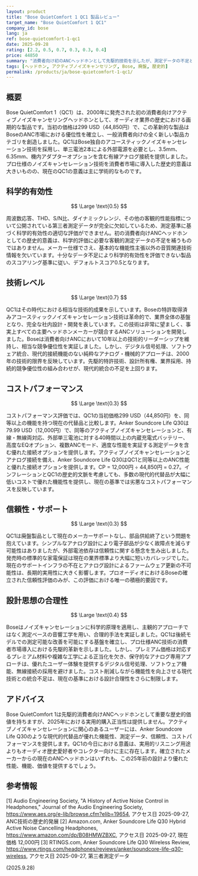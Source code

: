 ```yaml
---
layout: product
title: "Bose QuietComfort 1 QC1 製品レビュー"
target_name: "Bose QuietComfort 1 QC1"
company_id: bose
lang: ja
ref: bose-quietcomfort-1-qc1
date: 2025-09-28
rating: [2.2, 0.5, 0.7, 0.3, 0.3, 0.4]
price: 44850
summary: "消費者向け初のANCヘッドホンとして先駆的技術を示したが、測定データの不足と優秀な代替品の存在により現代的な意義は限定的"
tags: [ヘッドホン, アクティブノイズキャンセリング, Bose, 廃盤, 歴史的]
permalink: /products/ja/bose-quietcomfort-1-qc1/
---
```


## 概要

Bose QuietComfort 1（QC1）は、2000年に発売された初の消費者向けアクティブノイズキャンセリングヘッドホンとして、オーディオ業界の歴史における画期的な製品です。当初の価格は299 USD（44,850円）で、この革新的な製品はBoseのANC市場における優位性を確立し、一般消費者向けの全く新しい製品カテゴリを創造しました。QC1はBose独自のアコースティックノイズキャンセレーション技術を採用し、単三電池2本による外部電源を必要とし、3.5mm、6.35mm、機内アダプターオプションを含む有線アナログ接続を提供しました。プロ仕様のノイズキャンセレーション技術を消費者市場に導入した歴史的意義は大きいものの、現在のQC1の意義は主に学術的なものです。

## 科学的有効性

$$ \Large \text{0.5} $$

周波数応答、THD、S/N比、ダイナミックレンジ、その他の客観的性能指標について公開されている第三者測定データが完全に欠如しているため、測定基準に基づく科学的有効性の適切な評価ができません。初の消費者向けANCヘッドホンとしての歴史的意義は、科学的評価に必要な客観的測定データの不足を補うものではありません。メーカー仕様でさえ、基本的な機能性主張以外の音質関連技術情報を欠いています。十分なデータ不足により科学的有効性を評価できない製品のスコアリング基準に従い、デフォルトスコア0.5となります。

## 技術レベル

$$ \Large \text{0.7} $$

QC1はその時代における相当な技術的成果を示しています。Boseの特許取得済みアコースティックノイズキャンセレーション技術は革命的で、業界全体の基盤となり、完全な社内設計・開発を表しています。この技術は非常に望ましく、事実上すべての主要ヘッドホンメーカーが競合するANCソリューションを開発しました。Boseは消費者向けANCにおいて10年以上の技術的リーダーシップを維持し、相当な競争優位性を実証しました。しかし、デジタル信号処理、ソフトウェア統合、現代的接続機能のない純粋なアナログ・機械的アプローチは、2000年の技術的限界を反映しています。先駆的特許技術、設計所有権、業界採用、持続的競争優位性の組み合わせが、現代的統合の不足を上回ります。

## コストパフォーマンス

$$ \Large \text{0.3} $$

コストパフォーマンス評価では、QC1の当初価格299 USD（44,850円）を、同等以上の機能を持つ現在の代替品と比較します。Anker Soundcore Life Q30は79.99 USD（12,000円）で、同等のアクティブノイズキャンセレーションと、有線・無線両対応、外部単三電池に対する40時間以上の内蔵充電式バッテリー、高度なEQオプション、複数ANCモード、適度な性能を実証する測定データを含む優れた接続オプションを提供します。アクティブノイズキャンセレーションとアナログ接続を備え、Anker Soundcore Life Q30はQC1と同等以上のANC性能と優れた接続オプションを提供します。CP = 12,000円 ÷ 44,850円 = 0.27。インフレーションとQC1の歴史的文脈を考慮しても、多数の現代的代替品が大幅に低いコストで優れた機能性を提供し、現在の基準では劣悪なコストパフォーマンスを反映しています。

## 信頼性・サポート

$$ \Large \text{0.3} $$

QC1は廃盤製品として現在のメーカーサポートなし、部品供給終了という問題を抱えています。シンプルなアナログ設計により電子部品が少なく故障点を減らす可能性はありましたが、外部電池依存は信頼性に関する懸念を生み出しました。発売時の標準的な家電保証は現在の業界標準より大幅に短いカバレッジでした。現在のサポートインフラの不在とアナログ設計によるファームウェア更新の不可能性は、長期的実用性に大きく影響します。プロオーディオにおけるBoseの確立された信頼性評価のみが、この評価における唯一の積極的要因です。

## 設計思想の合理性

$$ \Large \text{0.4} $$

Boseはノイズキャンセレーションに科学的原理を適用し、主観的アプローチではなく測定ベースの音響工学を用い、合理的手法を実証しました。QC1は後続モデルでの測定可能な改善を可能にする基盤を確立し、プロ仕様ANC技術の消費者市場導入における先駆的革新を示しました。しかし、プレミアム価格は対応するプレミアム材料や複雑な工学による正当化を欠き、保守的なアナログ専用アプローチは、優れたユーザー体験を提供するデジタル信号処理、ソフトウェア機能、無線接続の採用を避けました。コスト削減しながら機能性を向上させる現代技術との統合不足は、現在の基準における設計合理性をさらに制限します。

## アドバイス

Bose QuietComfort 1は先駆的消費者向けANCヘッドホンとして重要な歴史的価値を持ちますが、2025年における実用的購入正当性は提供しません。アクティブノイズキャンセレーションに関心のあるユーザーには、Anker Soundcore Life Q30のような現代的代替品が優れた機能性、測定データ、信頼性、コストパフォーマンスを提供します。QC1の今日における意義は、実用的リスニング用途よりもオーディオ歴史愛好者やコレクター向けに主に存在します。確立されたメーカーからの現在のANCヘッドホンはいずれも、この25年前の設計より優れた性能、機能、価値を提供するでしょう。

## 参考情報

[1] Audio Engineering Society, "A History of Active Noise Control in Headphones," Journal of the Audio Engineering Society, https://www.aes.org/e-lib/browse.cfm?elib=19654, アクセス日 2025-09-27, ANC技術の歴史的発展
[2] Amazon.com, Anker Soundcore Life Q30 Hybrid Active Noise Cancelling Headphones, https://www.amazon.com/dp/B08HMWZBXC, アクセス日 2025-09-27, 現在価格 12,000円
[3] RTINGS.com, Anker Soundcore Life Q30 Wireless Review, https://www.rtings.com/headphones/reviews/anker/soundcore-life-q30-wireless, アクセス日 2025-09-27, 第三者測定データ

(2025.9.28)